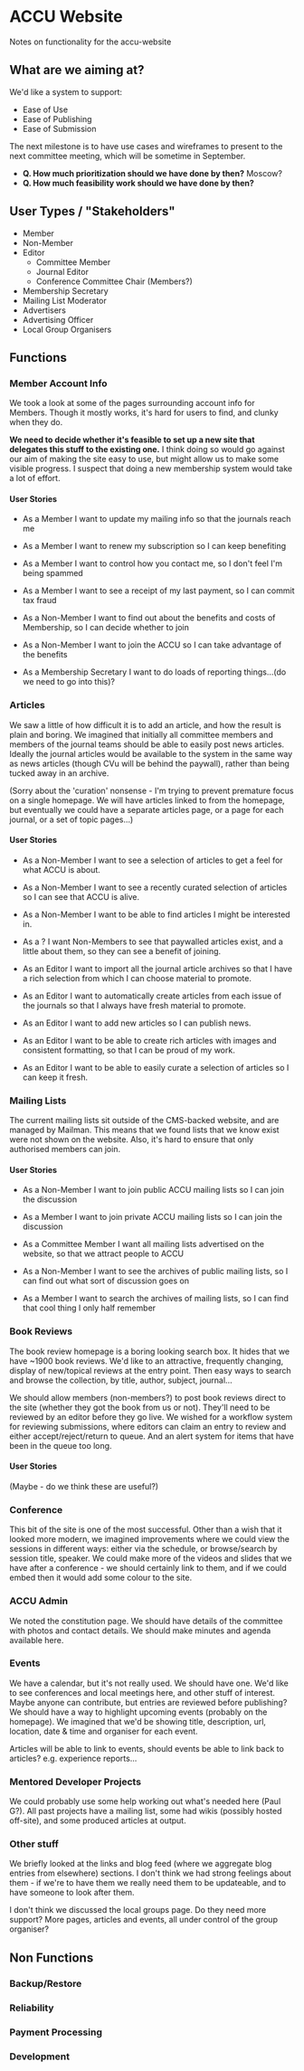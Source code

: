 # ACCU Website

Notes on functionality for the accu-website

## What are we aiming at?

We'd like a system to support:

*   Ease of Use
*   Ease of Publishing
*   Ease of Submission

The next milestone is to have use cases and wireframes to present to the next
committee meeting, which will be sometime in September.

* **Q. How much prioritization should we have done by then?** Moscow?
* **Q. How much feasibility work should we have done by then?**

## User Types / "Stakeholders"

*   Member
*   Non-Member
*   Editor
    *    Committee Member
    *    Journal Editor
    *    Conference Committee Chair (Members?)
*   Membership Secretary
*   Mailing List Moderator
*   Advertisers
*   Advertising Officer
*   Local Group Organisers

## Functions

### Member Account Info

We took a look at some of the pages surrounding account info for Members.
Though it mostly works, it's hard for users to find, and clunky when they do.

**We need to decide whether it's feasible to set up a new site that delegates
this stuff to the existing one.** I think doing so would go against our aim of
making the site easy to use, but might allow us to make some visible progress.
I suspect that doing a new membership system would take a lot of effort.

#### User Stories

* As a Member I want to update my mailing info so that the journals reach me

* As a Member I want to renew my subscription so I can keep benefiting

* As a Member I want to control how you contact me, so I don't feel I'm being
  spammed

* As a Member I want to see a receipt of my last payment, so I can commit tax
  fraud

* As a Non-Member I want to find out about the benefits and costs of
  Membership, so I can decide whether to join

* As a Non-Member I want to join the ACCU so I can take advantage of the
  benefits

* As a Membership Secretary I want to do loads of reporting things...(do we
  need to go into this)?

### Articles

We saw a little of how difficult it is to add an article, and how the result is
plain and boring. We imagined that initially all committee members and members
of the journal teams should be able to easily post news articles. Ideally the
journal articles would be available to the system in the same way as news
articles (though CVu will be behind the paywall), rather than being tucked away
in an archive.

(Sorry about the 'curation' nonsense - I'm trying to prevent premature focus on a single homepage. We will have articles linked to from the homepage, but eventually we could have a separate articles page, or a page for each journal, or a set of topic pages...)

#### User Stories

* As a Non-Member I want to see a selection of articles to get a feel for what
  ACCU is about.

* As a Non-Member I want to see a recently curated selection of articles so I
  can see that ACCU is alive.

* As a Non-Member I want to be able to find articles I might be interested in.

* As a ? I want Non-Members to see that paywalled articles exist, and a little
  about them, so they can see a benefit of joining.

* As an Editor I want to import all the journal article archives so that I
  have a rich selection from which I can choose material to promote.

* As an Editor I want to automatically create articles from each issue of the
  journals so that I always have fresh material to promote.

* As an Editor I want to add new articles so I can publish news.

* As an Editor I want to be able to create rich articles with images and
  consistent formatting, so that I can be proud of my work.

* As an Editor I want to be able to easily curate a selection of articles so I
  can keep it fresh.

### Mailing Lists

The current mailing lists sit outside of the CMS-backed website, and are
managed by Mailman. This means that we found lists that we know exist were not
shown on the website. Also, it's hard to ensure that only authorised members
can join.

#### User Stories

* As a Non-Member I want to join public ACCU mailing lists so I can join the
  discussion

* As a Member I want to join private ACCU mailing lists so I can join the
  discussion

* As a Committee Member I want all mailing lists advertised on the website, so
  that we attract people to ACCU

* As a Non-Member I want to see the archives of public mailing lists, so I can
  find out what sort of discussion goes on

* As a Member I want to search the archives of mailing lists, so I can find
  that cool thing I only half remember

### Book Reviews

The book review homepage is a boring looking search box. It hides that we have
~1900 book reviews. We'd like to an attractive, frequently changing, display of
new/topical reviews at the entry point. Then easy ways to search and browse the
collection, by title, author, subject, journal...

We should allow members (non-members?) to post book reviews direct to the site
(whether they got the book from us or not). They'll need to be reviewed by an
editor before they go live. We wished for a workflow system for reviewing
submissions, where editors can claim an entry to review and either
accept/reject/return to queue. And an alert system for items that have been in
the queue too long.

#### User Stories

(Maybe - do we think these are useful?)

### Conference

This bit of the site is one of the most successful. Other than a wish that it
looked more modern, we imagined improvements where we could view the sessions
in different ways: either via the schedule, or browse/search by session title,
speaker. We could make more of the videos and slides that we have after a
conference - we should certainly link to them, and if we could embed then it
would add some colour to the site.

### ACCU Admin

We noted the constitution page. We should have details of the committee with
photos and contact details. We should make minutes and agenda available here.

### Events

We have a calendar, but it's not really used. We should have one. We'd like to
see conferences and local meetings here, and other stuff of interest. Maybe
anyone can contribute, but entries are reviewed before publishing? We should
have a way to highlight upcoming events (probably on the homepage). We imagined
that we'd be showing title, description, url, location, date & time and
organiser for each event.

Articles will be able to link to events, should events be able to link back to
articles? e.g. experience reports...

### Mentored Developer Projects

We could probably use some help working out what's needed here (Paul G?). All
past projects have a mailing list, some had wikis (possibly hosted off-site),
and some produced articles at output.

### Other stuff

We briefly looked at the links and blog feed (where we aggregate blog entries
from elsewhere) sections. I don't think we had strong feelings about them - if we're to have them we really need them to be updateable, and to have someone to look after them.

I don't think we discussed the local groups page. Do they need more support? More pages, articles and events, all under control of the group organiser?

## Non Functions

### Backup/Restore

### Reliability

### Payment Processing

### Development
